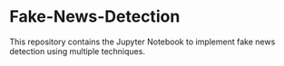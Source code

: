 # Fake-News-Detection
This repository contains the Jupyter Notebook to implement fake news detection using multiple techniques.
